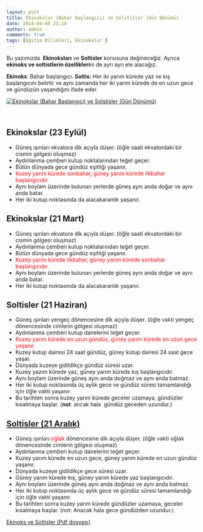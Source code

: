```yaml
---
layout: post
title: Ekinokslar (Bahar Başlangıcı) ve Solstisler (Gün Dönümü)
date: 2014-04-08 23:10
author: admin
comments: true
tags: [Eğitim Bilimleri, Ekinokslar ]
---
```

Bu yazımızda  <strong>Ekinoksları</strong> ve <strong>Soltisler</strong> konusuna değineceğiz. Ayrıca <strong>ekinoks ve soltistlerin özellikleri</strong>ni de ayrı ayrı ele alacağız.

<strong>Ekinoks</strong>: Bahar başlangıcı.
<strong>Soltis:</strong> Her iki yarım kürede yaz ve kış başlangıcını belirtir ve aynı zamanda her iki yarım kürede de en uzun gece ve gündüzün yaşandığını ifade eder.

<a href="http://egitimvaktim.com/ekinokslar-bahar-baslangici-ve-solstisler-gun-donumu/ekinoks-soltis" rel="attachment wp-att-9478"><img class="alignnone size-full wp-image-9478" src="http://egitimvaktim.com/dosyalar/2014/04/ekinoks-soltis.bmp" alt="Ekinokslar (Bahar Başlangıcı) ve Solstisler (Gün Dönümü)" /></a>

&nbsp;
<h2>Ekinokslar (23 Eylül)</h2>
<ul>
	<li>Güneş ışınları ekvatora dik açıyla düşer. (öğle saati ekvatordaki bir cismin gölgesi oluşmaz)</li>
	<li>Aydınlanma çemberi kutup noktalarından teğet geçer.</li>
	<li>Bütün dünyada gece gündüz eşitliği yaşanır.</li>
	<li><span style="color: #ff0000;">Kuzey yarım kürede sonbahar, güney yarım kürede ilkbahar başlangıcıdır.</span></li>
	<li>Aynı boylam üzerinde bulunan yerlerde güneş aynı anda doğar ve aynı anda batar.</li>
	<li>Her iki kutup noktasında da alacakaranlık yaşanır.</li>
</ul>
<h2><strong>Ekinokslar (21 Mart)</strong></h2>
<ul>
	<li>Güneş ışınları ekvatora dik açıyla düşer. (öğle saati ekvatordaki bir cismin gölgesi oluşmaz)</li>
	<li>Aydınlanma çemberi kutup noktalarından teğet geçer.</li>
	<li>Bütün dünyada gece gündüz eşitliği yaşanır.</li>
	<li><span style="color: #ff0000;">Kuzey yarım kürede ilkbahar, güney yarım kürede sonbahar başlangıcıdır.</span></li>
	<li>Aynı boylam üzerinde bulunan yerlerde güneş aynı anda doğar ve aynı anda batar.</li>
	<li>Her iki kutup noktasında da alacakaranlık yaşanır.</li>
</ul>
<h2>Soltisler (21 Haziran)</h2>
<ul>
	<li>Güneş ışınları yengeç dönencesine dik açıyla düşer. (öğle vakti yengeç dönencesinde cimlerin gölgesi oluşmaz)</li>
	<li>Aydınlanma çemberi kutup dairelerini teğet geçer.</li>
	<li><span style="color: #ff0000;">Kuzey yarım kürede en uzun gündüz, güney yarım kürede en uzun gece yaşanır.</span></li>
	<li>Kuzey kutup dairesi 24 saat gündüz, güney kutup dairesi 24 saat gece yaşar.</li>
	<li>Dünyada kuzeye gidildikçe gündüz süresi uzar.</li>
	<li>Kuzey yazım kürede yaz, güney yarım kürede kış başlangıcıdır.</li>
	<li>Aynı boylam üzerinde güneş aynı anda doğmaz ve aynı anda batmaz.</li>
	<li>Her iki kutup noktasında üç aylık gece ve gündüz süresi tamamlandığı için öğle vakti yaşanır.</li>
	<li>Bu tarihten sonra kuzey yarım kürede geceler uzamaya, gündüzler kısalmaya başlar. (<strong>not</strong>: ancak hala  gündüz geceden uzundur.)</li>
</ul>
<h2><a href="http://egitimvaktim.com/e/soltisler-21-aralik" target="_blank">Soltisler (21 Aralık)</a></h2>
<ul>
	<li>Güneş ışınları <span style="color: #ff0000;">oğlak</span> dönencesine dik açıyla düşer. (öğle vakti oğlak dönencesinde cimlerin gölgesi oluşmaz)</li>
	<li>Aydınlanma çemberi kutup dairelerini teğet geçer.</li>
	<li>Kuzey yarım kürede en uzun gece, güney yarım kürede en uzun gündüz yaşanır.</li>
	<li>Dünyada kuzeye gidildikçe gece süresi uzar.</li>
	<li>Güney yarım kürede kış, güney yarım kürede yaz başlangıcıdır.</li>
	<li>Aynı boylam üzerinde güneş aynı anda doğmaz ve aynı anda batmaz.</li>
	<li>Her iki kutup noktasında üç aylık gece ve gündüz süresi tamamlandığı için öğle vakti yaşanır.</li>
	<li>Bu tarihten sonra kuzey yarım kürede gündüzler uzamaya, geceler kısalmaya başlar. (not: Anacak hala gece gündüzden uzundur.)</li>
</ul>
<div id="dosya"><a href="http://egitimvaktim.com/dosyalar/2014/04/Ekinoks-ve-Soltisler.pdf" target="_blank">Ekinoks ve Soltisler (Pdf dosyası)</a></div>

